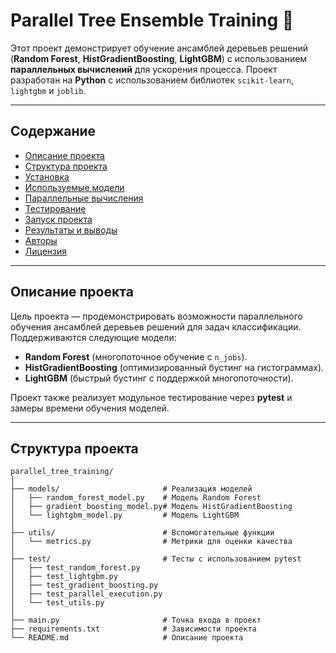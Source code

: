# **Parallel Tree Ensemble Training** 🚀

Этот проект демонстрирует обучение ансамблей деревьев решений (**Random Forest**, **HistGradientBoosting**, **LightGBM**) с использованием **параллельных вычислений** для ускорения процесса. Проект разработан на **Python** с использованием библиотек `scikit-learn`, `lightgbm` и `joblib`.

---

## **Содержание**
- [Описание проекта](#описание-проекта)
- [Структура проекта](#структура-проекта)
- [Установка](#установка)
- [Используемые модели](#используемые-модели)
- [Параллельные вычисления](#параллельные-вычисления)
- [Тестирование](#тестирование)
- [Запуск проекта](#запуск-проекта)
- [Результаты и выводы](#результаты-и-выводы)
- [Авторы](#авторы)
- [Лицензия](#лицензия)

---

## **Описание проекта**

Цель проекта — продемонстрировать возможности параллельного обучения ансамблей деревьев решений для задач классификации. Поддерживаются следующие модели:
- **Random Forest** (многопоточное обучение с `n_jobs`).
- **HistGradientBoosting** (оптимизированный бустинг на гистограммах).
- **LightGBM** (быстрый бустинг с поддержкой многопоточности).

Проект также реализует модульное тестирование через **pytest** и замеры времени обучения моделей.

---

## **Структура проекта**

```plaintext
parallel_tree_training/
│
├── models/                       # Реализация моделей
│   ├── random_forest_model.py    # Модель Random Forest
│   ├── gradient_boosting_model.py# Модель HistGradientBoosting
│   └── lightgbm_model.py         # Модель LightGBM
│
├── utils/                        # Вспомогательные функции
│   └── metrics.py                # Метрики для оценки качества
│
├── test/                         # Тесты с использованием pytest
│   ├── test_random_forest.py
│   ├── test_lightgbm.py
│   ├── test_gradient_boosting.py
│   ├── test_parallel_execution.py
│   └── test_utils.py
│
├── main.py                       # Точка входа в проект
├── requirements.txt              # Зависимости проекта
└── README.md                     # Описание проекта
